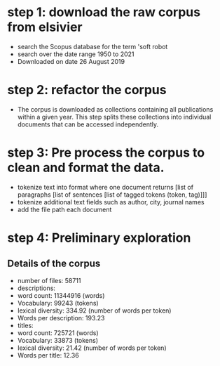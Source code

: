 # step 1: download the raw corpus from elsivier
* search the Scopus database for the term 'soft robot
* search over the date range 1950 to 2021
* Downloaded on date 26 August 2019
# step 2: refactor the corpus
* The corpus is downloaded as collections containing all publications
  within a given year. This step splits these collections into
  individual documents that can be accessed independently.
# step 3: Pre process the corpus to clean and format the data.
* tokenize text into format where one document returns
    [list of paragraphs
        [list of sentences
            [list of tagged tokens
                (token, tag)]]]
* tokenize additional text fields such as author, city, journal names
* add the file path each document

# step 4: Preliminary exploration
## Details of the corpus
* number of files: 58711
* descriptions: 
* word count: 11344916 (words)
* Vocabulary: 99243 (tokens)
* lexical diversity: 334.92 (number of words per token)
* Words per description: 193.23
* titles:
* word count: 725721 (words)
* Vocabulary: 33873 (tokens)
* lexical diversity: 21.42 (number of words per token)
* Words per title: 12.36
    